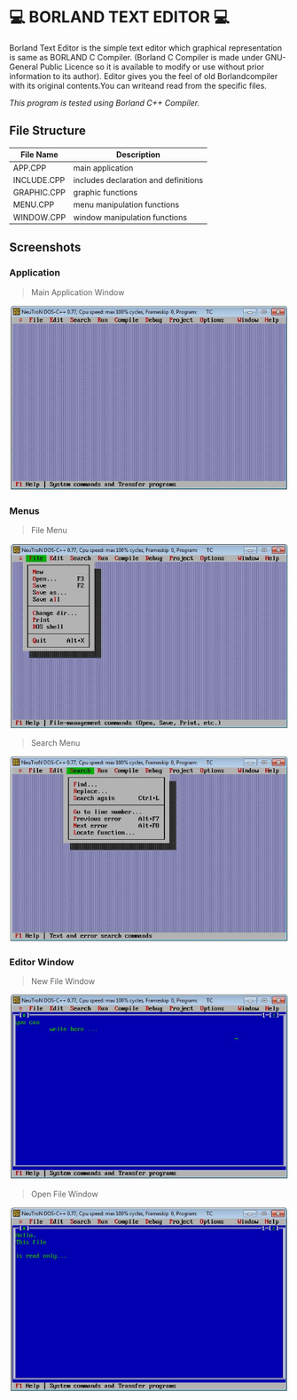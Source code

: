 # :computer: BORLAND TEXT EDITOR :computer:

Borland  Text  Editor  is  the  simple  text  editor  which  graphical  representation  is same as BORLAND C Compiler. (Borland C Compiler is made under GNU-General Public Licence so it is available to modify or use without prior information to its author). Editor  gives  you  the  feel  of old Borlandcompiler  with  its original contents.You can writeand read from the specific files.

*This program is tested using Borland C++ Compiler.*

## File Structure
| File Name | Description |
| --- | --- |
| APP.CPP | main application |
| INCLUDE.CPP | includes declaration and definitions |
| GRAPHIC.CPP | graphic functions |
| MENU.CPP |    menu manipulation functions |
| WINDOW.CPP |  window manipulation functions |

## Screenshots
### Application
> Main Application Window

![Main Application Window](screenshots/main-window.JPG "Main Application Window")

### Menus
> File Menu

![File Menu](screenshots/file-menu.JPG "File Menu")

> Search Menu

![Search Menu](screenshots/search-menu.JPG "Search Menu")

### Editor Window
> New File Window

![New File Window](screenshots/editor-window.JPG "New File Window")

> Open File Window

![Open File Window](screenshots/read-file.JPG "Open File Window")
